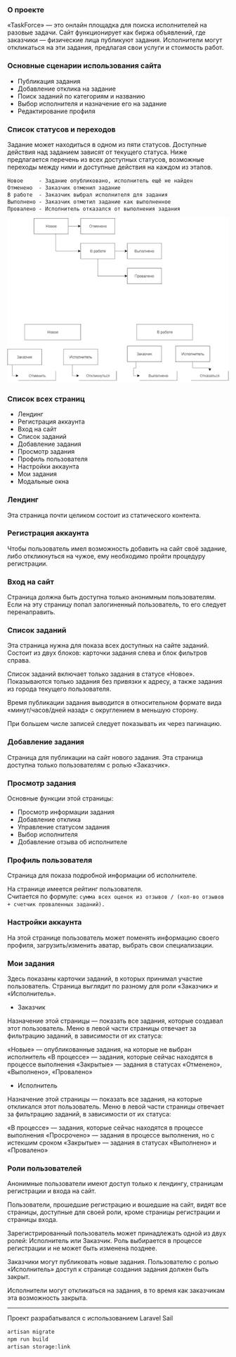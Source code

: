 ### О проекте
«TaskForce» — это онлайн площадка для поиска исполнителей на разовые задачи. Сайт функционирует как биржа объявлений, где заказчики — физические лица публикуют задания. Исполнители могут откликаться на эти задания, предлагая свои услуги и стоимость работ.

### Основные сценарии использования сайта
 - Публикация задания  
 - Добавление отклика на задание  
 - Поиск заданий по категориям и названию  
 - Выбор исполнителя и назначение его на задание  
 - Редактирование профиля  

### Список статусов и переходов

Задание может находиться в одном из пяти статусов. Доступные действия над заданием зависят от текущего статуса. Ниже предлагается перечень из всех доступных статусов, возможные переходы между ними и доступные действия на каждом из этапов.

```
Новое     - Задание опубликовано, исполнитель ещё не найден  
Отменено  - Заказчик отменил задание  
В работе  - Заказчик выбрал исполнителя для задания  
Выполнено - Заказчик отметил задание как выполненное  
Провалено - Исполнитель отказался от выполнения задания 
```
 ![img.png](img.png)

### Список всех страниц
 - Лендинг
 - Регистрация аккаунта
 - Вход на сайт
 - Список заданий
 - Добавление задания
 - Просмотр задания
 - Профиль пользователя
 - Настройки аккаунта
 - Мои задания
 - Модальные окна

### Лендинг
Эта страница почти целиком состоит из статического контента.

### Регистрация аккаунта
Чтобы пользователь имел возможность добавить на сайт своё задание, либо откликнуться на чужое, ему необходимо пройти процедуру регистрации.

### Вход на сайт
Страница должна быть доступна только анонимным пользователям. Если на эту страницу попал залогиненный пользователь, то его следует перенаправить.

### Список заданий

Эта страница нужна для показа всех доступных на сайте заданий.
Состоит из двух блоков: карточки задания слева и блок фильтров справа.

Список заданий включает только задания в статусе «Новое». Показываются только задания без привязки к адресу, а также задания из города текущего пользователя.

Время публикации задания выводится в относительном формате вида «минут/часов/дней назад» с округлением в меньшую сторону.

При большем числе записей следует показывать их через пагинацию.

### Добавление задания
Страница для публикации на сайт нового задания. Эта страница доступна только пользователям с ролью «Заказчик».  

### Просмотр задания
Основные функции этой страницы:
- Просмотр информации задания
- Добавление отклика
- Управление статусом задания
- Выбор исполнителя
- Добавление отзыва об исполнителе

### Профиль пользователя
Страница для показа подробной информации об исполнителе.

На странице имеется рейтинг пользователя.  
Считается по формуле: `сумма всех оценок из отзывов / (кол-во отзывов + счетчик проваленных заданий).`

### Настройки аккаунта

На этой странице пользователь может поменять информацию своего профиля, загрузить/изменить аватар, выбрать свои специализации.  

### Мои задания

Здесь показаны карточки заданий, в которых принимал участие пользователь.
Страница выглядит по разному для роли «Заказчик» и «Исполнитель».

- Заказчик

Назначение этой страницы — показать все задания, которые создавал этот пользователь.
Меню в левой части страницы отвечает за фильтрацию заданий, в зависимости от их статуса:

«Новые» — опубликованные задания, на которые не выбран исполнитель
«В процессе» — задания, которые сейчас находятся в процессе выполнения
«Закрытые» — задания в статусах «Отменено», «Выполнено», «Провалено»  


- Исполнитель

Назначение этой страницы — показать все задания, на которые откликался этот пользователь.
Меню в левой части страницы отвечает за фильтрацию заданий, в зависимости от их статуса:

«В процессе» — задания, которые сейчас находятся в процессе выполнения
«Просрочено» — задания в процессе выполнения, но с истекшим сроком
«Закрытые» — задания в статусах «Выполнено» и «Провалено»

### Роли пользователей

Анонимные пользователи имеют доступ только к лендингу, страницам регистрации и входа на сайт.

Пользователи, прошедшие регистрацию и вошедшие на сайт, видят все страницы, доступные для своей роли, кроме страницы регистрации и страницы входа.

Зарегистрированный пользователь может принадлежать одной из двух ролей: Исполнитель или Заказчик. Роль выбирается в процессе регистрации и не может быть изменена позднее.

Заказчики могут публиковать новые задания. Пользователю с ролью «Исполнитель» доступ к странице создания задания должен быть закрыт.

Исполнители могут откликаться на задания, в то время как заказчикам эта возможность закрыта.

---
Проект разрабатывался с использованием Laravel Sail
```sh
artisan migrate
npm run build
artisan storage:link
```
